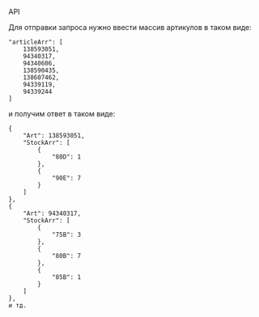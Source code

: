 API

Для отправки запроса нужно ввести массив артикулов в таком виде:

    "articleArr": [
        138593051, 
        94340317, 
        94340606, 
        138590435, 
        138607462, 
        94339119, 
        94339244
    ]

и получим ответ в таком виде: 
    
    {
        "Art": 138593051,
        "StockArr": [
            {
                "80D": 1
            },
            {
                "90E": 7
            }
        ]
    },
    {
        "Art": 94340317,
        "StockArr": [
            {
                "75B": 3
            },
            {
                "80B": 7
            },
            {
                "85B": 1
            }
        ]
    },
    и тд.